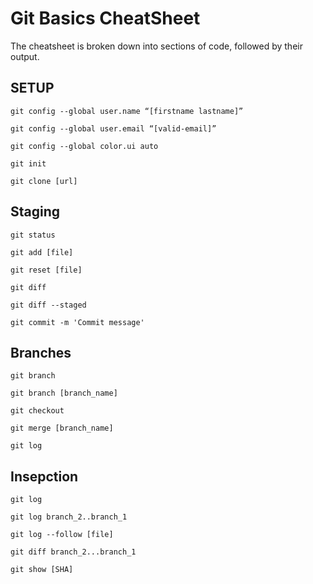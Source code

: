 # Git Basics CheatSheet
The cheatsheet is broken down into sections of code, followed by their output.

## SETUP

``` git
git config --global user.name “[firstname lastname]”
```

``` git
git config --global user.email “[valid-email]”
```

``` git
git config --global color.ui auto
```

```git
git init
```

```git 
git clone [url]
```

## Staging

``` git
git status
```

``` git
git add [file]
```

``` git
git reset [file]
```

``` git
git diff
```

``` git
git diff --staged
```

``` git
git commit -m 'Commit message'
```

## Branches

```git
git branch
```

``` git
git branch [branch_name]
```

```git
git checkout
```

```git
git merge [branch_name]
```

``` git
git log
```

## Insepction

``` git
git log
```

```git 
git log branch_2..branch_1
```

```git
git log --follow [file]
```

```git
git diff branch_2...branch_1
```

```git
git show [SHA]
```

